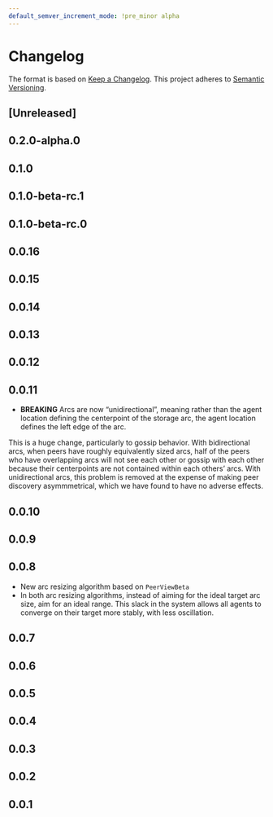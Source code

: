 ```yaml
---
default_semver_increment_mode: !pre_minor alpha
---
```

# Changelog

The format is based on [Keep a Changelog](https://keepachangelog.com/en/1.0.0/). This project adheres to [Semantic Versioning](https://semver.org/spec/v2.0.0.html).

## \[Unreleased\]

## 0.2.0-alpha.0

## 0.1.0

## 0.1.0-beta-rc.1

## 0.1.0-beta-rc.0

## 0.0.16

## 0.0.15

## 0.0.14

## 0.0.13

## 0.0.12

## 0.0.11

- **BREAKING** Arcs are now “unidirectional”, meaning rather than the agent location defining the centerpoint of the storage arc, the agent location defines the left edge of the arc.

This is a huge change, particularly to gossip behavior. With bidirectional arcs, when peers have roughly equivalently sized arcs, half of the peers who have overlapping arcs will not see each other or gossip with each other because their centerpoints are not contained within each others’ arcs. With unidirectional arcs, this problem is removed at the expense of making peer discovery asymmmetrical, which we have found to have no adverse effects.

## 0.0.10

## 0.0.9

## 0.0.8

- New arc resizing algorithm based on `PeerViewBeta`
- In both arc resizing algorithms, instead of aiming for the ideal target arc size, aim for an ideal range. This slack in the system allows all agents to converge on their target more stably, with less oscillation.

## 0.0.7

## 0.0.6

## 0.0.5

## 0.0.4

## 0.0.3

## 0.0.2

## 0.0.1
